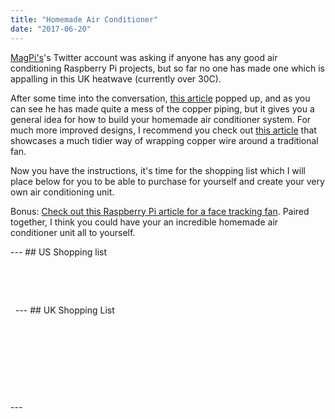 ```yaml
---
title: "Homemade Air Conditioner"
date: "2017-06-20"
---
```


[MagPi's](https://twitter.com/TheMagP1/status/877082289850785793)'s Twitter account was asking if anyone has any good air conditioning Raspberry Pi projects, but so far no one has made one which is appalling in this UK heatwave (currently over 30C).

After some time into the conversation, [this article](https://www.instructables.com/id/Homemade-air-conditioner/) popped up, and as you can see he has made quite a mess of the copper piping, but it gives you a general idea for how to build your homemade air conditioner system. For much more improved designs, I recommend you check out [this article](https://www.gmilburn.ca/2005/06/14/homebrew-air-conditioning/) that showcases a much tidier way of wrapping copper wire around a traditional fan.

Now you have the instructions, it's time for the shopping list which I will place below for you to be able to purchase for yourself and create your very own air conditioning unit.

Bonus: [Check out this Raspberry Pi article for a face tracking fan](https://www.raspberrypi.org/blog/face-tracking-fan/). Paired together, I think you could have your an incredible homemade air conditioner unit all to yourself.

\--- ## US Shopping list

 

 

  --- ## UK Shopping List

 

 

 

 

\---
